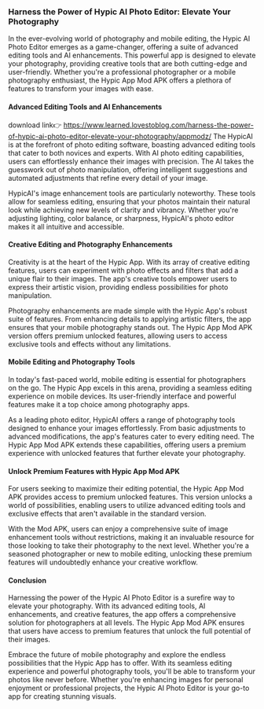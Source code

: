 
### Harness the Power of Hypic AI Photo Editor: Elevate Your Photography

In the ever-evolving world of photography and mobile editing, the Hypic AI Photo Editor emerges as a game-changer, offering a suite of advanced editing tools and AI enhancements. This powerful app is designed to elevate your photography, providing creative tools that are both cutting-edge and user-friendly. Whether you're a professional photographer or a mobile photography enthusiast, the Hypic App Mod APK offers a plethora of features to transform your images with ease.

#### Advanced Editing Tools and AI Enhancements

download link👉 https://www.learned.lovestoblog.com/harness-the-power-of-hypic-ai-photo-editor-elevate-your-photography/appmodz/
The HypicAI is at the forefront of photo editing software, boasting advanced editing tools that cater to both novices and experts. With AI photo editing capabilities, users can effortlessly enhance their images with precision. The AI takes the guesswork out of photo manipulation, offering intelligent suggestions and automated adjustments that refine every detail of your image.

HypicAI's image enhancement tools are particularly noteworthy. These tools allow for seamless editing, ensuring that your photos maintain their natural look while achieving new levels of clarity and vibrancy. Whether you're adjusting lighting, color balance, or sharpness, HypicAI's photo editor makes it all intuitive and accessible.

#### Creative Editing and Photography Enhancements

Creativity is at the heart of the Hypic App. With its array of creative editing features, users can experiment with photo effects and filters that add a unique flair to their images. The app's creative tools empower users to express their artistic vision, providing endless possibilities for photo manipulation.

Photography enhancements are made simple with the Hypic App's robust suite of features. From enhancing details to applying artistic filters, the app ensures that your mobile photography stands out. The Hypic App Mod APK version offers premium unlocked features, allowing users to access exclusive tools and effects without any limitations.

#### Mobile Editing and Photography Tools

In today's fast-paced world, mobile editing is essential for photographers on the go. The Hypic App excels in this arena, providing a seamless editing experience on mobile devices. Its user-friendly interface and powerful features make it a top choice among photography apps.

As a leading photo editor, HypicAI offers a range of photography tools designed to enhance your images effortlessly. From basic adjustments to advanced modifications, the app's features cater to every editing need. The Hypic App Mod APK extends these capabilities, offering users a premium experience with unlocked features that further elevate your photography.

#### Unlock Premium Features with Hypic App Mod APK

For users seeking to maximize their editing potential, the Hypic App Mod APK provides access to premium unlocked features. This version unlocks a world of possibilities, enabling users to utilize advanced editing tools and exclusive effects that aren't available in the standard version.

With the Mod APK, users can enjoy a comprehensive suite of image enhancement tools without restrictions, making it an invaluable resource for those looking to take their photography to the next level. Whether you're a seasoned photographer or new to mobile editing, unlocking these premium features will undoubtedly enhance your creative workflow.

#### Conclusion

Harnessing the power of the Hypic AI Photo Editor is a surefire way to elevate your photography. With its advanced editing tools, AI enhancements, and creative features, the app offers a comprehensive solution for photographers at all levels. The Hypic App Mod APK ensures that users have access to premium features that unlock the full potential of their images.

Embrace the future of mobile photography and explore the endless possibilities that the Hypic App has to offer. With its seamless editing experience and powerful photography tools, you'll be able to transform your photos like never before. Whether you're enhancing images for personal enjoyment or professional projects, the Hypic AI Photo Editor is your go-to app for creating stunning visuals. 
